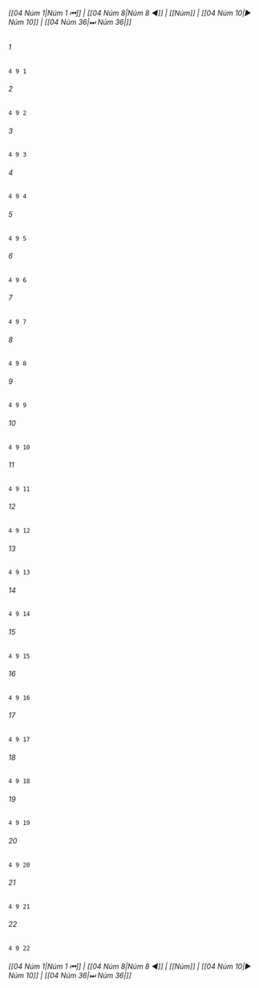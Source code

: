 
###### [[04 Núm 1|Núm 1 ⏮]] | [[04 Núm 8|Núm 8 ◀]] | [[Núm]] | [[04 Núm 10|▶ Núm 10]] | [[04 Núm 36|⏭ Núm 36|]]

###### 1
``` verse
4 9 1 
```
###### 2
``` verse
4 9 2 
```
###### 3
``` verse
4 9 3 
```
###### 4
``` verse
4 9 4 
```
###### 5
``` verse
4 9 5 
```
###### 6
``` verse
4 9 6 
```
###### 7
``` verse
4 9 7 
```
###### 8
``` verse
4 9 8 
```
###### 9
``` verse
4 9 9 
```
###### 10
``` verse
4 9 10 
```
###### 11
``` verse
4 9 11 
```
###### 12
``` verse
4 9 12 
```
###### 13
``` verse
4 9 13 
```
###### 14
``` verse
4 9 14 
```
###### 15
``` verse
4 9 15 
```
###### 16
``` verse
4 9 16 
```
###### 17
``` verse
4 9 17 
```
###### 18
``` verse
4 9 18 
```
###### 19
``` verse
4 9 19 
```
###### 20
``` verse
4 9 20 
```
###### 21
``` verse
4 9 21 
```
###### 22
``` verse
4 9 22 
```

###### [[04 Núm 1|Núm 1 ⏮]] | [[04 Núm 8|Núm 8 ◀]] | [[Núm]] | [[04 Núm 10|▶ Núm 10]] | [[04 Núm 36|⏭ Núm 36|]]

